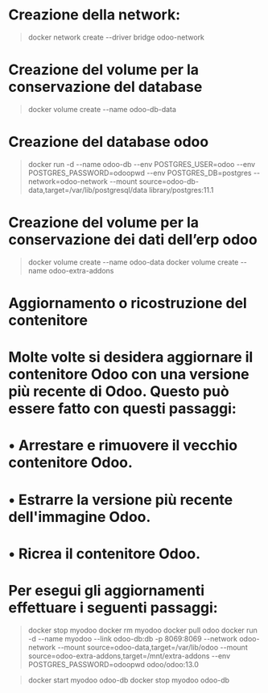 # Creazione della network:
> docker network create --driver bridge odoo-network

# Creazione del volume per la conservazione del database
> docker volume create --name odoo-db-data

# Creazione del database odoo
> docker run -d --name odoo-db  --env POSTGRES_USER=odoo --env POSTGRES_PASSWORD=odoopwd --env POSTGRES_DB=postgres --network=odoo-network --mount source=odoo-db-data,target=/var/lib/postgresql/data library/postgres:11.1

# Creazione del volume per la conservazione dei dati dell’erp odoo
> docker volume create --name odoo-data
> docker volume create --name odoo-extra-addons

# Aggiornamento o ricostruzione del contenitore
# Molte volte si desidera aggiornare il contenitore Odoo con una versione più recente di Odoo. Questo può essere fatto con questi passaggi:
# •	Arrestare e rimuovere il vecchio contenitore Odoo.
# •	Estrarre la versione più recente dell'immagine Odoo.
# •	Ricrea il contenitore Odoo.

# Per esegui gli aggiornamenti effettuare i seguenti passaggi:
> docker stop myodoo
> docker rm myodoo
> docker pull odoo
> docker run -d --name myodoo --link odoo-db:db -p 8069:8069 --network odoo-network --mount source=odoo-data,target=/var/lib/odoo --mount source=odoo-extra-addons,target=/mnt/extra-addons --env POSTGRES_PASSWORD=odoopwd odoo/odoo:13.0

> docker start myodoo odoo-db
> docker stop myodoo odoo-db
